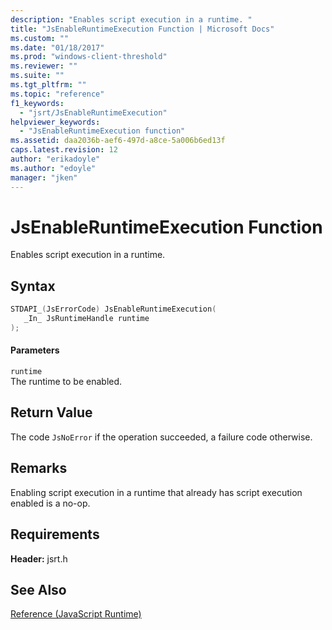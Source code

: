 ```yaml
---
description: "Enables script execution in a runtime. "
title: "JsEnableRuntimeExecution Function | Microsoft Docs"
ms.custom: ""
ms.date: "01/18/2017"
ms.prod: "windows-client-threshold"
ms.reviewer: ""
ms.suite: ""
ms.tgt_pltfrm: ""
ms.topic: "reference"
f1_keywords: 
  - "jsrt/JsEnableRuntimeExecution"
helpviewer_keywords: 
  - "JsEnableRuntimeExecution function"
ms.assetid: daa2036b-aef6-497d-a8ce-5a006b6ed13f
caps.latest.revision: 12
author: "erikadoyle"
ms.author: "edoyle"
manager: "jken"
---
```

# JsEnableRuntimeExecution Function
Enables script execution in a runtime.  
  
## Syntax  
  
```cpp  
STDAPI_(JsErrorCode) JsEnableRuntimeExecution(  
   _In_ JsRuntimeHandle runtime  
);  
```  
  
#### Parameters  
 `runtime`  
 The runtime to be enabled.  
  
## Return Value  
 The code `JsNoError` if the operation succeeded, a failure code otherwise.  
  
## Remarks  
 Enabling script execution in a runtime that already has script execution enabled is a no-op.  
  
## Requirements  
 **Header:** jsrt.h  
  
## See Also  
 [Reference (JavaScript Runtime)](../chakra-hosting/reference-javascript-runtime.md)